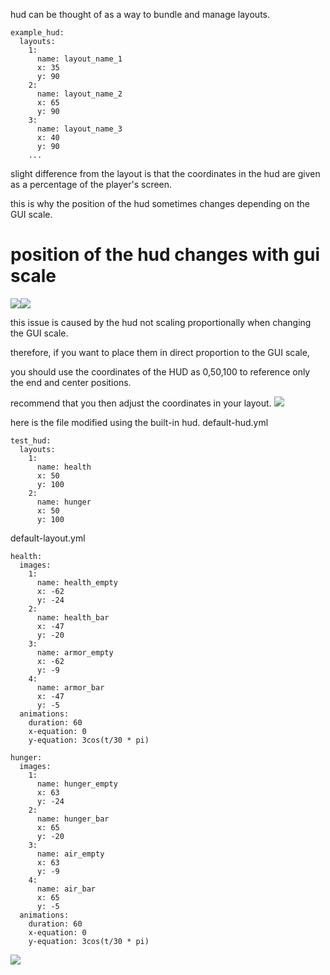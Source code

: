 hud can be thought of as a way to bundle and manage layouts.

```
example_hud:
  layouts:
    1:
      name: layout_name_1
      x: 35
      y: 90
    2:
      name: layout_name_2
      x: 65
      y: 90
    3:
      name: layout_name_3
      x: 40
      y: 90
    ...
```
slight difference from the layout is that the coordinates in the hud are given as a percentage of the player's screen.

this is why the position of the hud sometimes changes depending on the GUI scale.

# position of the hud changes with gui scale
![](https://i.imgur.com/Fu63YuN.png)![](https://i.imgur.com/EWKyXDN.png)

this issue is caused by the hud not scaling proportionally when changing the GUI scale.

therefore, if you want to place them in direct proportion to the GUI scale, 

you should use the coordinates of the HUD as 0,50,100 to reference only the end and center positions.

recommend that you then adjust the coordinates in your layout.
![](https://i.imgur.com/QSfciQJ.jpeg)

here is the file modified using the built-in hud.
default-hud.yml
```
test_hud:
  layouts:
    1:
      name: health
      x: 50
      y: 100
    2:
      name: hunger
      x: 50
      y: 100
```

default-layout.yml
```
health:
  images:
    1:
      name: health_empty
      x: -62
      y: -24
    2:
      name: health_bar
      x: -47
      y: -20
    3:
      name: armor_empty
      x: -62
      y: -9
    4:
      name: armor_bar
      x: -47
      y: -5
  animations:
    duration: 60
    x-equation: 0
    y-equation: 3cos(t/30 * pi)

hunger:
  images:
    1:
      name: hunger_empty
      x: 63
      y: -24
    2:
      name: hunger_bar
      x: 65
      y: -20
    3:
      name: air_empty
      x: 63
      y: -9
    4:
      name: air_bar
      x: 65
      y: -5
  animations:
    duration: 60
    x-equation: 0
    y-equation: 3cos(t/30 * pi)
```

![](https://i.imgur.com/GlNo8Mh.png)